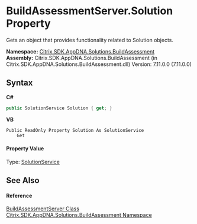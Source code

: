 # BuildAssessmentServer.Solution Property 
 

Gets an object that provides functionality related to Solution objects.

**Namespace:**&nbsp;[Citrix.SDK.AppDNA.Solutions.BuildAssessment](853bdb50-ea5c-dc0d-0be0-7254b6c38034.md)<br />**Assembly:**&nbsp;Citrix.SDK.AppDNA.Solutions.BuildAssessment (in Citrix.SDK.AppDNA.Solutions.BuildAssessment.dll) Version: 7.11.0.0 (7.11.0.0)

## Syntax

**C#**
```csharp
public SolutionService Solution { get; }
```

**VB**
```vbnet
Public ReadOnly Property Solution As SolutionService
	Get
```


#### Property Value
Type: <a href="a8985b5b-861c-3762-da7d-bed5b45b8a46">SolutionService</a>

## See Also


#### Reference
<a href="a90ab0f3-454f-a0a9-b444-909b58c0c998">BuildAssessmentServer Class</a><br /><a href="853bdb50-ea5c-dc0d-0be0-7254b6c38034">Citrix.SDK.AppDNA.Solutions.BuildAssessment Namespace</a><br />